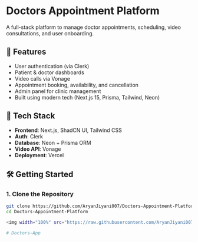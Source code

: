 # Doctors Appointment Platform

A full-stack platform to manage doctor appointments, scheduling, video consultations, and user onboarding.

## 🚀 Features

- User authentication (via Clerk)
- Patient & doctor dashboards
- Video calls via Vonage
- Appointment booking, availability, and cancellation
- Admin panel for clinic management
- Built using modern tech (Next.js 15, Prisma, Tailwind, Neon)

## 🧱 Tech Stack

- **Frontend**: Next.js, ShadCN UI, Tailwind CSS
- **Auth**: Clerk
- **Database**: Neon + Prisma ORM
- **Video API**: Vonage
- **Deployment**: Vercel

## 🛠️ Getting Started

### 1. Clone the Repository
```bash
git clone https://github.com/AryanJiyani007/Doctors-Appointment-Platform.git
cd Doctors-Appointment-Platform

<img width="100%" src="https://raw.githubusercontent.com/AryanJiyani007/Doctors-Appointment-Platform/main/public/demo.png" alt="Doctors Appointment Platform Screenshot" />

#   D o c t o r s - A p p  
 